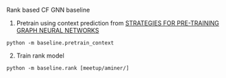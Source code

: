 Rank based CF GNN baseline



1. Pretrain using context prediction from [STRATEGIES FOR PRE-TRAINING GRAPH NEURAL NETWORKS](https://github.com/snap-stanford/pretrain-gnns)

```
python -m baseline.pretrain_context
```

2. Train rank model
```
python -m baseline.rank [meetup/aminer/]
```